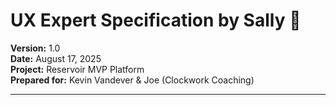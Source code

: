 # UX Expert Specification by Sally 🎨

**Version:** 1.0  
**Date:** August 17, 2025  
**Project:** Reservoir MVP Platform  
**Prepared for:** Kevin Vandever & Joe (Clockwork Coaching)

---
